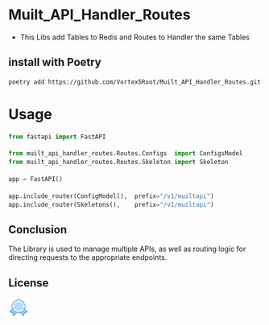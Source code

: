 # Muilt_API_Handler_Routes

- This Libs add Tables to Redis and Routes to Handler the same Tables
## install with Poetry

```bash
poetry add https://github.com/Vortex5Root/Muilt_API_Handler_Routes.git
```

# Usage

```python
from fastapi import FastAPI

from muilt_api_handler_routes.Routes.Configs  import ConfigsModel
from muilt_api_handler_routes.Routes.Skeleton import Skeleton

app = FastAPI()

app.include_router(ConfigModel(),  prefix="/v1/muiltapi")
app.include_router(Skeletons(),    prefix="/v1/muiltapi")
```


## Conclusion
The Library is used to manage multiple APIs, as well as routing logic for directing requests to the appropriate endpoints.

## License
[![MIT](icons/license40.png)](https://choosealicense.com/licenses/mit/)
